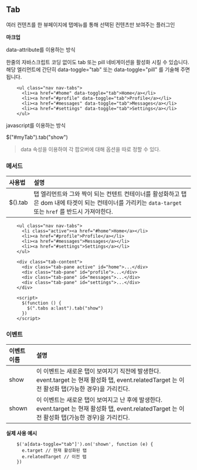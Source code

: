<!--
layout: 'post'
section: 'Cornerstone Framework'
title: '탭'
outline: '탭'
date: '2012-11-16'
tagstr: 'widget'
subsection: ‘본문’
order: '[4, 3, 8]'
thumbnail: '4.3.08.tab.png'
-->

## Tab
여러 컨텐츠를 한 뷰페이지에 탭메뉴를 통해 선택된 컨텐츠만 보여주는 플러그인

__마크업__

data-attribute를 이용하는 방식

한줄의 자바스크립트 코딩 없이도 tab 또는 pill 네비게이션을 활성화 시킬 수 있습니다. 해당 엘리먼트에 간단히 data-toggle="tab" 또는 data-toggle="pill" 를 기술해 주면 됩니다.

``` cm
	<ul class="nav nav-tabs">
	  <li><a href="#home" data-toggle="tab">Home</a></li>
	  <li><a href="#profile" data-toggle="tab">Profile</a></li>
	  <li><a href="#messages" data-toggle="tab">Messages</a></li>
	  <li><a href="#settings" data-toggle="tab">Settings</a></li>
	</ul>
```

javascript를 이용하는 방식

$("#myTab").tab("show")



> data 속성을 이용하여 각 팝오버에 대해 옵션을 따로 정할 수 있다.

### 메서드

사용법 | 설명
:-- | :--
$().tab | 탭 엘리먼트와 그와 짝이 되는 컨텐트 컨테이너를 활성화하고 탭은 dom 내에 타겟이 되는 컨테이너를 가리키는 `data-target` 또는 `href` 를 반드시 가져야한다.

``` cm
	<ul class="nav nav-tabs">
	  <li class="active"><a href="#home">Home</a></li>
	  <li><a href="#profile">Profile</a></li>
	  <li><a href="#messages">Messages</a></li>
	  <li><a href="#settings">Settings</a></li>
	</ul>

	<div class="tab-content">
	  <div class="tab-pane active" id="home">...</div>
	  <div class="tab-pane" id="profile">...</div>
	  <div class="tab-pane" id="messages">...</div>
	  <div class="tab-pane" id="settings">...</div>
	</div>

	<script>
	  $(function () {
	    $(".tabs a:last").tab("show")
	  })
	</script>
```

### 이벤트

이벤트 이름 | 설명
:-- | :--
show | 이 이벤트는 새로운 탭이 보여지기 직전에 발생한다. event.target 는 현재 활성화 탭, event.relatedTarget 는 이전 활성화 탭(가능한 경우)을 가리킨다.
shown | 이 이벤트는 새로운 탭이 보여지고 난 후에 발생한다. event.target 는 현재 활성화 탭, event.relatedTarget 는 이전 활성화 탭(가능한 경우)을 가리킨다.

__실제 사용 예시__

``` cm
	$('a[data-toggle="tab"]').on('shown', function (e) {
	  e.target // 현재 활성화된 탭
	  e.relatedTarget // 이전 탭
	})
```
